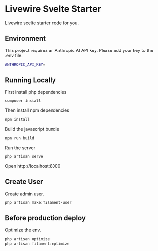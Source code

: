 # Livewire Svelte Starter

Livewire scelte starter code for you.

## Environment

This project requires an Anthropic AI API key. Please add your key to the .env file.

```bash
ANTHROPIC_API_KEY=
```

## Running Locally

First install php dependencies
```bash
composer install
```

Then install npm dependencies
```bash
npm install
```

Build the javascript bundle
```bash
npm run build
```

Run the server
```bash
php artisan serve
```

Open http://localhost:8000

## Create User

Create admin user.

```bash
php artisan make:filament-user
```

## Before production deploy

Optimize the env.

```bash
php artisan optimize
php artisan filament:optimize
```
